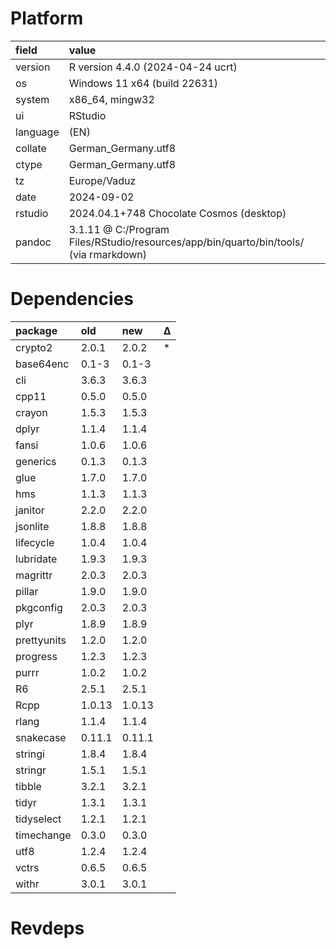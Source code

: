 # Platform

|field    |value                                                                                 |
|:--------|:-------------------------------------------------------------------------------------|
|version  |R version 4.4.0 (2024-04-24 ucrt)                                                     |
|os       |Windows 11 x64 (build 22631)                                                          |
|system   |x86_64, mingw32                                                                       |
|ui       |RStudio                                                                               |
|language |(EN)                                                                                  |
|collate  |German_Germany.utf8                                                                   |
|ctype    |German_Germany.utf8                                                                   |
|tz       |Europe/Vaduz                                                                          |
|date     |2024-09-02                                                                            |
|rstudio  |2024.04.1+748 Chocolate Cosmos (desktop)                                              |
|pandoc   |3.1.11 @ C:/Program Files/RStudio/resources/app/bin/quarto/bin/tools/ (via rmarkdown) |

# Dependencies

|package     |old    |new    |Δ  |
|:-----------|:------|:------|:--|
|crypto2     |2.0.1  |2.0.2  |*  |
|base64enc   |0.1-3  |0.1-3  |   |
|cli         |3.6.3  |3.6.3  |   |
|cpp11       |0.5.0  |0.5.0  |   |
|crayon      |1.5.3  |1.5.3  |   |
|dplyr       |1.1.4  |1.1.4  |   |
|fansi       |1.0.6  |1.0.6  |   |
|generics    |0.1.3  |0.1.3  |   |
|glue        |1.7.0  |1.7.0  |   |
|hms         |1.1.3  |1.1.3  |   |
|janitor     |2.2.0  |2.2.0  |   |
|jsonlite    |1.8.8  |1.8.8  |   |
|lifecycle   |1.0.4  |1.0.4  |   |
|lubridate   |1.9.3  |1.9.3  |   |
|magrittr    |2.0.3  |2.0.3  |   |
|pillar      |1.9.0  |1.9.0  |   |
|pkgconfig   |2.0.3  |2.0.3  |   |
|plyr        |1.8.9  |1.8.9  |   |
|prettyunits |1.2.0  |1.2.0  |   |
|progress    |1.2.3  |1.2.3  |   |
|purrr       |1.0.2  |1.0.2  |   |
|R6          |2.5.1  |2.5.1  |   |
|Rcpp        |1.0.13 |1.0.13 |   |
|rlang       |1.1.4  |1.1.4  |   |
|snakecase   |0.11.1 |0.11.1 |   |
|stringi     |1.8.4  |1.8.4  |   |
|stringr     |1.5.1  |1.5.1  |   |
|tibble      |3.2.1  |3.2.1  |   |
|tidyr       |1.3.1  |1.3.1  |   |
|tidyselect  |1.2.1  |1.2.1  |   |
|timechange  |0.3.0  |0.3.0  |   |
|utf8        |1.2.4  |1.2.4  |   |
|vctrs       |0.6.5  |0.6.5  |   |
|withr       |3.0.1  |3.0.1  |   |

# Revdeps

